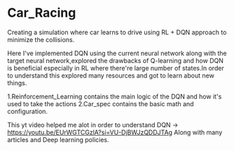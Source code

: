 # Car_Racing
Creating a simulation where car learns to drive using RL + DQN approach to minimize the collisions.

Here I've implemented DQN using the current neural network along with the target neural network,explored the drawbacks of Q-learning and how DQN is beneficial especially in RL where there're large number of states.In order to understand this explored many resources and got to learn about new things.

1.Reinforcement_Learning contains the main logic of the DQN and how it's used to take the actions
2.Car_spec contains the basic math and configuration.

This yt video helped me alot in order to understand DQN -> https://youtu.be/EUrWGTCGzlA?si=VU-DjBWJzQDDJTAg
Along with many articles and Deep learning policies.

